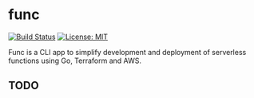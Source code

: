 # func

[![Build Status](https://travis-ci.com/spring-media/func.svg?token=ErJ9PSqPoBz3w7BYQzzq&branch=master)](https://travis-ci.com/spring-media/func) [![License: MIT](https://img.shields.io/badge/License-MIT-yellow.svg)](https://opensource.org/licenses/MIT)

Func is a CLI app to simplify development and deployment of serverless functions using Go, Terraform and AWS.

## TODO
